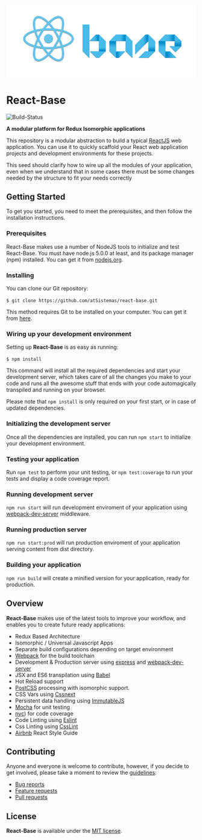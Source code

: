 ![React-Base logo](./app/assets/images/react-base-logo.png)

# React-Base

![Build-Status](https://travis-ci.org/atSistemas/react-base.svg?branch=master)

**A modular platform for Redux Isomorphic applications**

This repository is a modular abstraction to build a typical [ReactJS](https://facebook.github.io/react/) web application.
You can use it to quickly scaffold your React web application projects and development environments for these projects.

This seed should clarify how to wire up all the modules of your application, even when we understand that in some cases
there must be some changes needed by the structure to fit your needs correctly

## Getting Started

To get you started, you need to meet the prerequisites, and then follow the installation instructions.

### Prerequisites

React-Base makes use a number of NodeJS tools to initialize and test React-Base. You must have node.js 5.0.0 at least, and its package manager (npm) installed. You can get it from [nodejs.org](node).

### Installing

You can clone our Git repository:

`$ git clone https://github.com/atSistemas/react-base.git`

This method requires Git to be installed on your computer. You can get it from
[here](http://git-scm.com).

### Wiring up your development environment

Setting up **React-Base** is as easy as running:

`$ npm install`

This command will install all the required dependencies and start your development server, which takes care of all the changes you make to your code and runs all the awesome stuff that ends with your code automagically transpiled and running on your browser.

Please note that `npm install` is only required on your first start, or in case of updated dependencies.

### Initializing the development server

 Once all the dependencies are installed, you can run `npm start` to initialize your development environment.

### Testing your application

Run `npm test` to perform your unit testing, or `npm test:coverage` to run your tests and display a code coverage report.

### Running development server

`npm run start` will run development enviroment of your application using [webpack-dev-server](https://webpack.github.io/) middleware.

### Running production server

`npm run start:prod` will run production enviroment of your application serving content from dist directory.

### Building your application

`npm run build` will create a minified version for your application, ready for production.

## Overview

**React-Base** makes use of the latest tools to improve your workflow, and enables you to create future ready applications:

- Redux Based Architecture
- Isomorphic / Universal Javascript Apps
- Separate build configurations depending on target environment
- [Webpack](https://webpack.github.io/) for the build toolchain  
- Development & Production server using [express](https://github.com/expressjs/express) and [webpack-dev-server](https://webpack.github.io/)
- JSX and ES6 transpilation using [Babel](https://babeljs.io/)
- Hot Reload support
- [PostCSS](http://postcss.org/) processing with isomorphic support.
- CSS Vars using [Cssnext](http://cssnext.io/)
- Persistent data handling using [ImmutableJS](https://facebook.github.io/immutable-js/)
- [Mocha](https://mochajs.org/) for unit testing
- [nyc](https://github.com/bcoe/nyc)) for code coverage
- Code Linting using [Eslint](https://github.com/eslint/eslint)
- Css Linting using [CssLint](https://github.com/stylelint/stylelint)
- [Airbnb](https://github.com/airbnb/javascript/tree/master/react) React Style Guide


## Contributing

Anyone and everyone is welcome to contribute, however, if you decide to get involved, please take a moment to review the [guidelines](CONTRIBUTING.md):

* [Bug reports](CONTRIBUTING.md#bugs)
* [Feature requests](CONTRIBUTING.md#features)
* [Pull requests](CONTRIBUTING.md#pull-requests)

## License

**React-Base** is available under the [MIT license](LICENSE).
